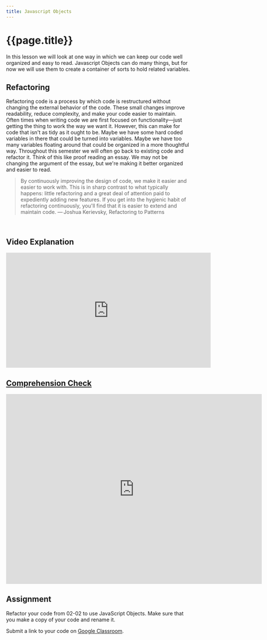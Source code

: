 ```yaml
---
title: Javascript Objects
---
```

# {{page.title}}
In this lesson we will look at one way in which we can keep our code well organized and easy to read. Javascript Objects can do many things, but for now we will use them to create a container of sorts to hold related variables.

## Refactoring
Refactoring code is a process by which code is restructured without changing the external behavior of the code. These small changes improve readability, reduce complexity, and make your code easier to maintain. Often times when writing code we are first focused on functionality—just getting the thing to work the way we want it. However, this can make for code that isn't as tidy as it ought to be. Maybe we have some hard coded variables in there that could be turned into variables. Maybe we have too many variables floating around that could be organized in a more thoughtful way. Throughout this semester we will often go back to existing code and refactor it. Think of this like proof reading an essay. We may not be changing the argument of the essay, but we're making it better organized and easier to read.

> By continuously improving the design of code, we make it easier and easier to work with. This is in sharp contrast to what typically happens: little refactoring and a great deal of attention paid to expediently adding new features. If you get into the hygienic habit of refactoring continuously, you'll find that it is easier to extend and maintain code.
— Joshua Kerievsky, Refactoring to Patterns

<script type="text/p5" data-autoplay data-width="360" data-preview-width="200" data-height="320">
var x = 50;
var y = 50;
var d = 60;
function setup(){
createCanvas(100, 100);
background(150);
}

function draw(){
  fill(255);
  ellipse(x, y, d, d);
}
</script>

<br>

<script type="text/p5" data-autoplay data-width="360" data-preview-width="200" data-height="320">
var circle = {
  x: 50,
  y: 50,
  d: 60
};

function setup(){
createCanvas(100, 100);
background(150);
}

function draw(){
  fill(255);
  ellipse(circle.x, circle.y, circle.d, circle.d);
}
</script>



## Video Explanation
<iframe width="560" height="315" src="https://www.youtube.com/embed/-e5h4IGKZRY?rel=0" frameborder="0" allow="autoplay; encrypted-media" allowfullscreen></iframe>

## [Comprehension Check](https://docs.google.com/forms/d/e/1FAIpQLScI4jP8cM3MGF4xAKuMkDDx-jjh-hsDtFOB8oK5UMUVm_bKeg/viewform)
<iframe src="https://docs.google.com/forms/d/e/1FAIpQLScI4jP8cM3MGF4xAKuMkDDx-jjh-hsDtFOB8oK5UMUVm_bKeg/viewform?embedded=true" width="700" height="520" frameborder="0" marginheight="0" marginwidth="0">Loading...</iframe>

## Assignment
Refactor your code from 02-02 to use JavaScript Objects. Make sure that you make a copy of your code and rename it.

Submit a link to your code on [Google Classroom](https://classroom.google.com/c/MTU5OTI3MjEzNTZa/a/MTYxMDQ1NTM4NDJa/details).
